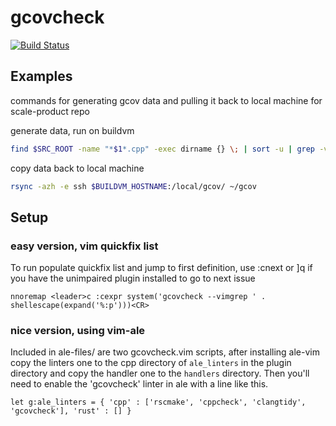 # gcovcheck

[![Build Status](https://travis-ci.org/jrlusby/gcov-vim-parser.svg?branch=master)](https://travis-ci.org/jrlusby/gcov-vim-parser)

## Examples

commands for generating gcov data and pulling it back to local machine for
scale-product repo

generate data, run on buildvm

```bash
find $SRC_ROOT -name "*$1*.cpp" -exec dirname {} \; | sort -u | grep -v unittest | grep -v onboxtest | grep -v mockobjects | grep -v gen-cpp | grep -v gen_srcs | parallel "cd {}; echo \"generating coverage for {}\"; gcov -o $(targetdir) *.cpp >/dev/null 2&>1 && mv *.gcov /local/gcov 2>/dev/null"
```

copy data back to local machine

```bash
rsync -azh -e ssh $BUILDVM_HOSTNAME:/local/gcov/ ~/gcov
```

## Setup

### easy version, vim quickfix list

To run populate quickfix list and jump to first definition, use :cnext or ]q if
you have the unimpaired plugin installed to go to next issue

```vimscript
nnoremap <leader>c :cexpr system('gcovcheck --vimgrep ' . shellescape(expand('%:p')))<CR>
```

### nice version, using vim-ale

Included in ale-files/ are two gcovcheck.vim scripts, after installing ale-vim
copy the linters one to the cpp directory of `ale_linters` in the plugin
directory and copy the handler one to the `handlers` directory. Then you'll need
to enable the 'gcovcheck' linter in ale with a line like this.

```vimscript
let g:ale_linters = { 'cpp' : ['rscmake', 'cppcheck', 'clangtidy', 'gcovcheck'], 'rust' : [] }
```
